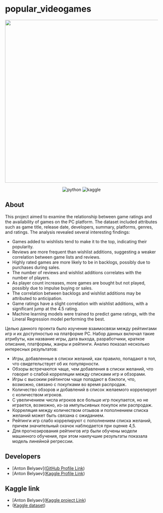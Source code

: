 # popular_videogames
<p align="center">
      <img src="https://i.ibb.co/q5q2DYH/pngwing-com.png" width="536">
</p>

<p align="center">
   <img src="https://img.shields.io/badge/Jupyter Notebook-blue" alt="python">
   <img src="https://img.shields.io/badge/Kaggle-violet" alt="kaggle">  
</p>

## About
This project aimed to examine the relationship between game ratings and the availability of games on the PC platform. The dataset included attributes such as game title, release date, developers, summary, platforms, genres, and ratings. The analysis revealed several interesting findings:

- Games added to wishlists tend to make it to the top, indicating their popularity.
- Reviews are more frequent than wishlist additions, suggesting a weaker correlation between game lists and reviews.
- Highly rated games are more likely to be in backlogs, possibly due to purchases during sales.
- The number of reviews and wishlist additions correlates with the number of players.
- As player count increases, more games are bought but not played, possibly due to impulse buying or sales.
- The correlation between backlogs and wishlist additions may be attributed to anticipation.
- Game ratings have a slight correlation with wishlist additions, with a significant jump at the 4.5 rating.
- Machine learning models were trained to predict game ratings, with the Lineral Regression model performing the best.

Целью данного проекта было изучение взаимосвязи между рейтингами игр и их доступностью на платформе PC. Набор данных включал такие атрибуты, как название игры, дата выхода, разработчики, краткое описание, платформы, жанры и рейтинги. Анализ показал несколько интересных результатов:

- Игры, добавленные в списки желаний, как правило, попадают в топ, что свидетельствует об их популярности.
- Обзоры встречаются чаще, чем добавления в списки желаний, что говорит о слабой корреляции между списками игр и обзорами.
- Игры с высоким рейтингом чаще попадают в бэклоги, что, возможно, связано с покупками во время распродаж.
- Количество обзоров и добавлений в список желаемого коррелирует с количеством игроков.
- С увеличением числа игроков все больше игр покупается, но не играется, возможно, из-за импульсивных покупок или распродаж.
- Корреляция между количеством отзывов и пополнением списка желаний может быть связана с ожиданием.
- Рейтинги игр слабо коррелируют с пополнением списка желаний, причем значительный скачок наблюдается при оценке 4,5.
- Для прогнозирования рейтингов игр были обучены модели машинного обучения, при этом наилучшие результаты показала модель линейной регрессии.

## Developers

- [Anton Belyaev]([GitHub Profile Link](https://github.com/Ch3ekiBr3eki))
- [Anton Belyaev]([Kaggle Profile Link](https://www.kaggle.com/antonbelyaevd))

## Kaggle link
- [Anton Belyaev]([Kaggle project Link](https://www.kaggle.com/code/antonbelyaevd/eda-popular-video-games-game-score-predict))
- ([Kaggle dataset](https://www.kaggle.com/datasets/matheusfonsecachaves/popular-video-games))
